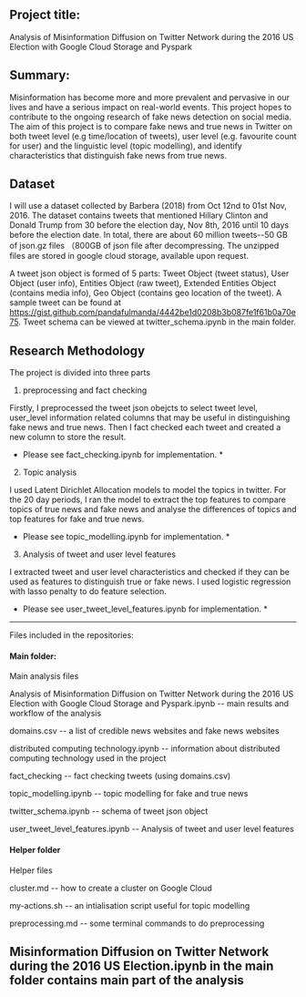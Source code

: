## Project title:
Analysis of Misinformation Diffusion on Twitter Network during the 2016 US Election with Google Cloud Storage and Pyspark
## Summary:
Misinformation has become more and more prevalent and pervasive in our lives and have a serious impact on real-world events. 
This project hopes to contribute to the ongoing research of fake news detection on social media. The aim of this project is to compare fake news and true news in Twitter on both tweet level (e.g time/location of tweets), user level (e.g. favourite count for user) and the linguistic level (topic modelling), and identify characteristics that distinguish fake news from true news.

## Dataset
I will use a dataset collected by Barbera (2018) from Oct 12nd to 01st Nov, 2016. The dataset contains tweets that mentioned Hillary Clinton and Donald Trump from 30 before the election day, Nov 8th, 2016 until 10 days before the election date. In total, there are about 60 million tweets--50 GB of json.gz files （800GB of json file after decompressing. The unzipped files are stored in google cloud storage, available upon request.

A tweet json object is formed of 5 parts: Tweet Object (tweet status), User Object (user info), Entities Object (raw tweet), Extended Entities Object (contains media info), Geo Object (contains geo location of the tweet). A sample tweet can be found at https://gist.github.com/pandafulmanda/4442be1d0208b3b087fe1f61b0a70e75. Tweet schema can be viewed at twitter_schema.ipynb in the main folder.

## Research Methodology

The project is divided into three parts

1. preprocessing and fact checking

Firstly, I preprocessed the tweet json obejcts to select tweet level, user_level information related columns that may be useful in distinguishing fake news and true news. Then I fact checked each tweet and created a new column to store the result. 
* Please see fact_checking.ipynb for implementation. *

2. Topic analysis

I used Latent Dirichlet Allocation models to model the topics in twitter. For the 20 day periods, I ran the model to extract the top features to compare topics of true news and fake news and analyse the differences of topics and top features for fake and true news.

* Please see topic_modelling.ipynb for implementation. *


3. Analysis of tweet and user level features

I extracted tweet and user level characteristics and checked if they can be used as features to distinguish true or fake news. I used logistic regression with lasso penalty to do feature selection.

* Please see user_tweet_level_features.ipynb for implementation. *


---
Files included in the repositories:

#### Main folder:
Main analysis files

Analysis of Misinformation Diffusion on Twitter Network during the 2016 US Election with Google Cloud Storage and Pyspark.ipynb -- main results and workflow of the analysis

domains.csv -- a list of credible news websites and fake news websites

distributed computing technology.ipynb -- information about distributed computing technology used in the project

fact_checking -- fact checking tweets (using domains.csv)

topic_modelling.ipynb -- topic modelling for fake and true news

twitter_schema.ipynb -- schema of tweet json object

user_tweet_level_features.ipynb -- Analysis of tweet and user level features

#### Helper folder
Helper files

cluster.md -- how to create a cluster on Google Cloud

my-actions.sh -- an intialisation script useful for topic modelling

preprocessing.md -- some terminal commands to do preprocessing


##  Misinformation Diffusion on Twitter Network during the 2016 US Election.ipynb in the main folder contains main part of the analysis

